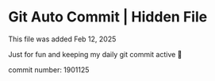 # Git Auto Commit | Hidden File

This file was added Feb 12, 2025

Just for fun and keeping my daily git commit active 🤪

commit number: 1901125
